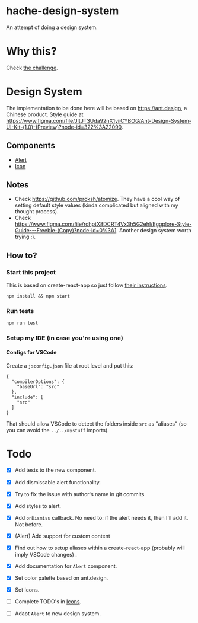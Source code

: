 # hache-design-system
An attempt of doing a design system.

# Why this?
Check [the challenge](src/THE_CHALLENGE.md).

# Design System
The implementation to be done here will be based on https://ant.design, a Chinese product.
Style guide at https://www.figma.com/file/JltJT3Uda92nX1yiiCYBOG/Ant-Design-System-UI-Kit-(1.0)-(Preview)?node-id=322%3A22090.

## Components 
- [Alert](src/components/Alert/index.md)
- [Icon](src/components/Icon/index.md)


## Notes
* Check https://github.com/proksh/atomize. They have a cool way of setting default style values (kinda complicated but aligned with my thought process).
* Check https://www.figma.com/file/rdhptX8DCRT4Vx3h5G2ehI/Eggplore-Style-Guide---Freebie-(Copy)?node-id=0%3A1. Another design system worth trying :).

## How to?

### Start this project
This is based on create-react-app so just follow [their instructions](https://github.com/facebook/create-react-app#npm-start-or-yarn-start).

`npm install && npm start`

### Run tests

`npm run test`

### Setup my IDE (in case you're using one)
#### Configs for VSCode
Create a `jsconfig.json` file at root level and put this:

```
{
  "compilerOptions": {
    "baseUrl": "src"
  },
  "include": [
    "src"
  ]
}
```
That should allow VSCode to detect the folders inside `src` as "aliases" (so you can avoid the `../../mystuff` imports).

# Todo
- [x] Add tests to the new component.
- [x] Add dismissable alert functionality.
- [x] Try to fix the issue with author's name in git commits
- [x] Add styles to alert.
- [x] Add `onDismiss` callback. No need to: if the alert needs it, then I'll add it. Not before.
- [x] (Alert) Add support for custom content
- [x] Find out how to setup aliases within a create-react-app (probably will imply VSCode changes) .
- [x] Add documentation for `Alert` component.
- [x] Set color palette based on ant.design.
- [x] Set Icons.
- [ ] Complete TODO's in [Icons](src/components/Icon/index.md).
- [ ] Adapt `Alert` to new design system.

